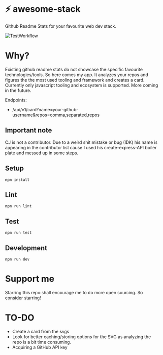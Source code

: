 # ⚡ awesome-stack
Github Readme Stats for your favourite web dev stack.
<br/>

![TestWorkflow](https://github.com/Borrus-sudo/awesome-stack/actions/workflows/test.yml/badge.svg)
<br/>

# Why?

Existing github readme stats do not showcase the specific favourite technologies/tools. So here comes my app. It analyzes your repos and figures the the most used tooling and framework and creates a card. Currently only javascript tooling and ecosystem is supported. More coming in the future.

Endpoints:

- /api/v1/card?name=your-github-username&repos=comma,separated,repos

## Important note

CJ is not a contributor. Due to a weird shit mistake or bug (IDK) his name is appearing in the contributor list cause I used his create-express-API boiler plate and messed up in some steps.

## Setup

```
npm install
```

## Lint

```
npm run lint
```

## Test

```
npm run test
```

## Development

```
npm run dev
```

# Support me

Starring this repo shall encourage me to do more open sourcing. So consider starring!

# TO-DO

- Create a card from the svgs
- Look for better caching/storing options for the SVG as analyzing the repo is a bit time consuming.
- Acquiring a GitHub API key
